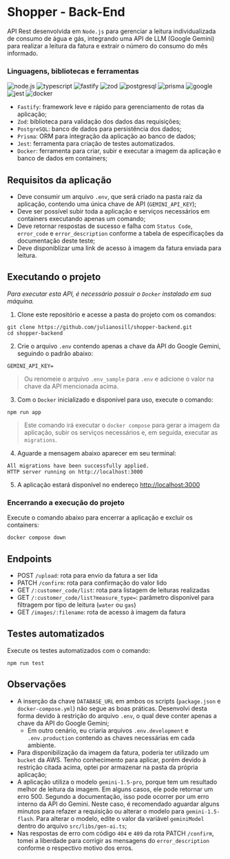 # Shopper - Back-End

API Rest desenvolvida em `Node.js` para gerenciar a leitura individualizada de consumo de água e gás, integrando uma API de LLM (Google Gemini) para realizar a leitura da fatura e extrair o número do consumo do mês informado.

### Linguagens, bibliotecas e ferramentas

![node.js](https://img.shields.io/badge/node.js-292b36?style=for-the-badge&logo=node.js)
![typescript](https://img.shields.io/badge/typescript-292b36?style=for-the-badge&logo=typescript)
![fastify](https://img.shields.io/badge/fastify-292b36?style=for-the-badge&logo=fastify)
![zod](https://img.shields.io/badge/zod-292b36?style=for-the-badge&logo=zod)
![postgresql](https://img.shields.io/badge/postgresql-292b36?style=for-the-badge&logo=postgresql)
![prisma](https://img.shields.io/badge/prisma-292b36?style=for-the-badge&logo=prisma)
![google](https://img.shields.io/badge/google_gemini-292b36?style=for-the-badge&logo=google)
![jest](https://img.shields.io/badge/jest-292b36?style=for-the-badge&logo=jest)
![docker](https://img.shields.io/badge/docker-292b36?style=for-the-badge&logo=docker)

- `Fastify`: framework leve e rápido para gerenciamento de rotas da aplicação;
- `Zod`: biblioteca para validação dos dados das requisições;
- `PostgreSQL`: banco de dados para persistência dos dados;
- `Prisma`: ORM para integração da aplicação ao banco de dados;
- `Jest`: ferramenta para criação de testes automatizados.
- `Docker`: ferramenta para criar, subir e executar a imagem da aplicação e banco de dados em containers;

## Requisitos da aplicação

- Deve consumir um arquivo `.env`, que será criado na pasta raíz da aplicação, contendo uma única chave de API (`GEMINI_API_KEY`);
- Deve ser possível subir toda a aplicação e serviços necessários em containers executando apenas um comando;
- Deve retornar respostas de sucesso e falha com `Status Code`, `error_code` e `error_description` conforme a tabela de especificações da documentação deste teste;
- Deve disponiblizar uma link de acesso à imagem da fatura enviada para leitura.

## Executando o projeto

*Para executar esta API, é necessário possuir o `Docker` instalado em sua máquina.*

1. Clone este repositório e acesse a pasta do projeto com os comandos:

```shell
git clone https://github.com/julianosill/shopper-backend.git
cd shopper-backend
```

2. Crie o arquivo `.env` contendo apenas a chave da API do Google Gemini, seguindo o padrão abaixo:

```
GEMINI_API_KEY=
```
> Ou renomeie o arquivo `.env_sample` para `.env` e adicione o valor na chave da API mencionada acima.

3. Com o `Docker` inicializado e disponível para uso, execute o comando:

```shell
npm run app
```
> Este comando irá executar o `docker compose` para gerar a imagem da aplicação, subir os serviços necessários e, em seguida, executar as `migrations`.

4. Aguarde a mensagem abaixo aparecer em seu terminal:
```
All migrations have been successfully applied.
HTTP server running on http://localhost:3000
```
5. A aplicação estará disponível no endereço [http://localhost:3000](http://localhost:3000)

### Encerrando a execução do projeto

Execute o comando abaixo para encerrar a aplicação e excluir os containers:
```shell
docker compose down
```

## Endpoints

- POST `/upload`: rota para envio da fatura a ser lida
- PATCH `/confirm`: rota para confirmação do valor lido
- GET `/:customer_code/list`: rota para listagem de leituras realizadas
- GET `/:customer_code/list?measure_type=`: parâmetro disponível para filtragem por tipo de leitura (`water` ou `gas`)
- GET `/images/:filename`: rota de acesso à imagem da fatura

## Testes automatizados

Execute os testes automatizados com o comando:

```shell
npm run test
```

## Observações

- A inserção da chave `DATABASE_URL` em ambos os scripts (`package.json` e `docker-compose.yml`) não segue as boas práticas. Desenvolvi desta forma devido à restrição do arquivo `.env`, o qual deve conter apenas a chave da API do Google Gemini;
  - Em outro cenário, eu criaria arquivos `.env.development` e `.env.production` contendo as chaves necessárias em cada ambiente.
- Para disponibilização da imagem da fatura, poderia ter utilizado um `bucket` da AWS. Tenho conhecimento para aplicar, porém devido à restrição citada acima, optei por armazenar na pasta da própria aplicação;
- A aplicação utiliza o modelo `gemini-1.5-pro`, porque tem um resultado melhor de leitura da imagem. Em alguns casos, ele pode retornar um erro 500. Segundo a documentação, isso pode ocorrer por um erro interno da API do Gemini. Neste caso, é recomendado aguardar alguns minutos para refazer a requisição ou alterar o modelo para `gemini-1.5-flash`. Para alterar o modelo, edite o valor da variável `geminiModel` dentro do arquivo `src/libs/gen-ai.ts`;
- Nas respostas de erro com código `404` e `409` da rota PATCH `/confirm`, tomei a liberdade para corrigir as mensagens do `error_description` conforme o respectivo motivo dos erros.